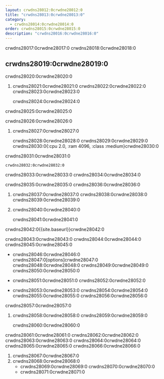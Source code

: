 ```yaml
---
layout: crwdns28012:0crwdne28012:0
title: "crwdns28013:0crwdne28013:0"
category:
  - crwdns28014:0crwdne28014:0
order: crwdns28015:0crwdne28015:0
description: "crwdns28016:0crwdne28016:0"
---
```

crwdns28017:0crwdne28017:0 crwdns28018:0crwdne28018:0

## crwdns28019:0crwdne28019:0

crwdns28020:0crwdne28020:0

1. crwdns28021:0crwdne28021:0 crwdns28022:0crwdne28022:0 crwdns28023:0crwdne28023:0

    crwdns28024:0crwdne28024:0
    

crwdns28025:0crwdne28025:0

crwdns28026:0crwdne28026:0

1. crwdns28027:0crwdne28027:0

    crwdns28028:0crwdne28028:0
    crwdns28029:0crwdne28029:0
    crwdns28030:0{:cpu 2.0, :ram 4096, :class :medium}crwdne28030:0
    

crwdns28031:0crwdne28031:0

    crwdns28032:0crwdne28032:0
    

crwdns28033:0crwdne28033:0 crwdns28034:0crwdne28034:0

crwdns28035:0crwdne28035:0 crwdns28036:0crwdne28036:0

1. crwdns28037:0crwdne28037:0 crwdns28038:0crwdne28038:0 crwdns28039:0crwdne28039:0

2. crwdns28040:0crwdne28040:0

    crwdns28041:0crwdne28041:0
    

crwdns28042:0{{site.baseurl}}crwdne28042:0

crwdns28043:0crwdne28043:0 crwdns28044:0crwdne28044:0 crwdns28045:0crwdne28045:0

- crwdns28046:0crwdne28046:0 crwdns28047:0[options]crwdne28047:0 crwdns28048:0crwdne28048:0 crwdns28049:0crwdne28049:0 crwdns28050:0crwdne28050:0

- crwdns28051:0crwdne28051:0 crwdns28052:0crwdne28052:0

- crwdns28053:0crwdne28053:0 crwdns28054:0crwdne28054:0 crwdns28055:0crwdne28055:0 crwdns28056:0crwdne28056:0

crwdns28057:0crwdne28057:0

1. crwdns28058:0crwdne28058:0 crwdns28059:0crwdne28059:0

    crwdns28060:0crwdne28060:0
    

crwdns28061:0crwdne28061:0 crwdns28062:0crwdne28062:0 crwdns28063:0crwdne28063:0 crwdns28064:0crwdne28064:0 crwdns28065:0crwdne28065:0 crwdns28066:0crwdne28066:0

1. crwdns28067:0crwdne28067:0
2. crwdns28068:0crwdne28068:0 
    - crwdns28069:0crwdne28069:0 crwdns28070:0crwdne28070:0
    - crwdns28071:0crwdne28071:0